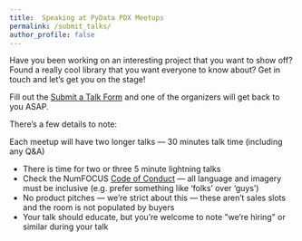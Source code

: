 ```yaml
---
title:  Speaking at PyData PDX Meetups
permalink: /submit_talks/
author_profile: false
---
```

Have you been working on an interesting project that you want to show off?
Found a really cool library that you want everyone to know about?
Get in touch and let’s get you on the stage!

Fill out the [Submit a Talk Form](https://forms.gle/X9CFyZVDD76A3GZ68)
and one of the organizers will get back to you ASAP.

There’s a few details to note:

Each meetup will have two longer talks &mdash; 30 minutes talk time (including any Q&A)
 * There is time for two or three 5 minute lightning talks
 * Check the NumFOCUS [Code of Conduct](https://numfocus.org/code-of-conduct) &mdash; all language and imagery must be inclusive (e.g. prefer something like ‘folks’ over ‘guys’)
 * No product pitches &mdash; we’re strict about this &mdash; these aren’t sales slots and the room is not populated by buyers 
 * Your talk should educate, but you’re welcome to note "we’re hiring" or similar during your talk
